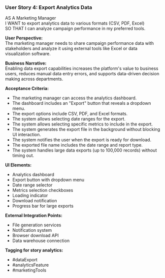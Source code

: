 ### User Story 4: Export Analytics Data

AS A Marketing Manager  
I WANT to export analytics data to various formats (CSV, PDF, Excel)  
SO THAT I can analyze campaign performance in my preferred tools.

**User Perspective:**  
The marketing manager needs to share campaign performance data with stakeholders and analyze it using external tools like Excel or data visualization software.

**Business Narrative:**  
Enabling data export capabilities increases the platform's value to business users, reduces manual data entry errors, and supports data-driven decision making across departments.

**Acceptance Criteria:**

*   The marketing manager can access the analytics dashboard.
*   The dashboard includes an "Export" button that reveals a dropdown menu.
*   The export options include CSV, PDF, and Excel formats.
*   The system allows selecting date ranges for the export.
*   The system allows selecting specific metrics to include in the export.
*   The system generates the export file in the background without blocking UI interaction.
*   The system notifies the user when the export is ready for download.
*   The exported file name includes the date range and report type.
*   The system handles large data exports (up to 100,000 records) without timing out.

**UI Elements:**

*   Analytics dashboard
*   Export button with dropdown menu
*   Date range selector
*   Metrics selection checkboxes
*   Loading indicator
*   Download notification
*   Progress bar for large exports

**External Integration Points:**

*   File generation services
*   Notification system
*   Browser download API
*   Data warehouse connection

**Tagging for story analytics:**

*   #dataExport
*   #analyticsFeature
*   #marketingTools